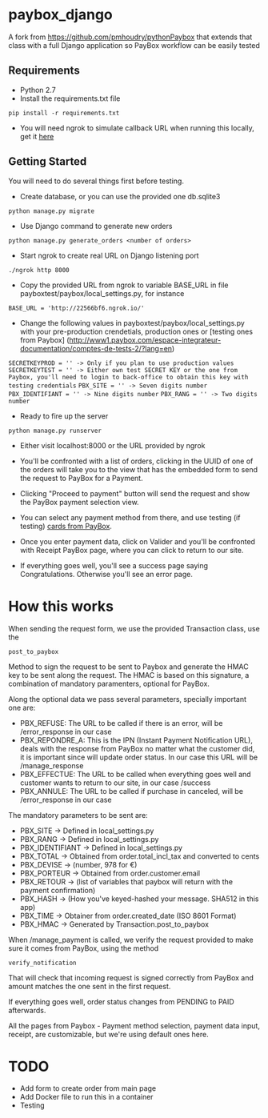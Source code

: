 # paybox_django

A fork from https://github.com/pmhoudry/pythonPaybox that extends that class with a full Django application so 
PayBox workflow can be easily tested

## Requirements

* Python 2.7
* Install the requirements.txt file 

`pip install -r requirements.txt`

* You will need ngrok to simulate callback URL when running this locally, get it [here](https://ngrok.com/download)

## Getting Started

You will need to do several things first before testing.

* Create database, or you can use the provided one db.sqlite3

`python manage.py migrate`

* Use Django command to generate new orders

`python manage.py generate_orders <number of orders>`

* Start ngrok to create real URL on Django listening port

`./ngrok http 8000`

* Copy the provided URL from ngrok to variable BASE_URL in file payboxtest/paybox/local_settings.py, for instance

`BASE_URL = 'http://22566bf6.ngrok.io/'`

* Change the following values in payboxtest/paybox/local_settings.py with your pre-production crendetials, production ones or [testing ones from Paybox] (http://www1.paybox.com/espace-integrateur-documentation/comptes-de-tests-2/?lang=en) 

`SECRETKEYPROD = '' -> Only if you plan to use production values`
`SECRETKEYTEST = '' -> Either own test SECRET KEY or the one from Paybox, you'll need to login to back-office to obtain this key with testing credentials`
`PBX_SITE = '' -> Seven digits number`
`PBX_IDENTIFIANT = '' -> Nine digits number`
`PBX_RANG = '' -> Two digits number`

* Ready to fire up the server

`python manage.py runserver`

* Either visit localhost:8000 or the URL provided by ngrok

* You'll be confronted with a list of orders, clicking in the UUID of one of the orders will take you to the view that has the embedded form to send the request to PayBox for a Payment. 

* Clicking "Proceed to payment" button will send the request and show the PayBox payment selection view.

* You can select any payment method from there, and use testing (if testing) [cards from PayBox](http://www1.paybox.com/espace-integrateur-documentation/les-cartes-de-test/?lang=en).
 
* Once you enter payment data, click on Valider and you'll be confronted with Receipt PayBox page, where you can click to return to our site.
 
* If everything goes well, you'll see a success page saying Congratulations. Otherwise you'll see an error page.


# How this works

When sending the request form, we use the provided Transaction class, use the 

`post_to_paybox`

Method to sign the request to be sent to Paybox and generate the HMAC key to be sent along the request. The HMAC is based on this signature, 
a combination of mandatory paramenters, optional for PayBox.

Along the optional data we pass several parameters, specially important one are:

* PBX_REFUSE: The URL to be called if there is an error, will be /error_response in our case
* PBX_REPONDRE_A: This is the IPN (Instant Payment Notification URL), deals with the response from PayBox no matter what the customer did, it is important since will update order status. In our case this URL will be /manage_response
* PBX_EFFECTUE: The URL to be called when everything goes well and customer wants to return to our site, in our case /success
* PBX_ANNULE: The URL to be called if purchase in canceled, will be /error_response in our case


The mandatory parameters to be sent are:

* PBX_SITE -> Defined in local_settings.py
* PBX_RANG -> Defined in local_settings.py
* PBX_IDENTIFIANT -> Defined in local_settings.py
* PBX_TOTAL -> Obtained from order.total_incl_tax and converted to cents
* PBX_DEVISE -> (number, 978 for €)
* PBX_PORTEUR -> Obtained from order.customer.email
* PBX_RETOUR -> (list of variables that paybox will return with the payment confirmation)
* PBX_HASH -> (How you've keyed-hashed your message. SHA512 in this app)
* PBX_TIME -> Obtainer from order.created_date (ISO 8601 Format)
* PBX_HMAC -> Generated by Transaction.post_to_paybox


When /manage_payment is called, we verify the request provided to make sure it comes from PayBox, using the method

`verify_notification`

That will check that incoming request is signed correctly from PayBox and amount matches the one sent in the first request.

If everything goes well, order status changes from PENDING to PAID afterwards.

All the pages from Paybox - Payment method selection, payment data input, receipt, are customizable, but we're using default ones here.


# TODO

* Add form to create order from main page
* Add Docker file to run this in a container
* Testing